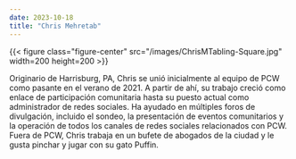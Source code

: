 ```yaml
---
date: 2023-10-18
title: "Chris Mehretab"
---
```


{{< figure class="figure-center" src="/images/ChrisMTabling-Square.jpg" width=200 height=200 >}}  

Originario de Harrisburg, PA, Chris se unió inicialmente al equipo de PCW como pasante en el verano de 2021. A partir de ahí, su trabajo creció como enlace de participación comunitaria hasta su puesto actual como administrador de redes sociales. Ha ayudado en múltiples foros de divulgación, incluido el sondeo, la presentación de eventos comunitarios y la operación de todos los canales de redes sociales relacionados con PCW. Fuera de PCW, Chris trabaja en un bufete de abogados de la ciudad y le gusta pinchar y jugar con su gato Puffin.  

